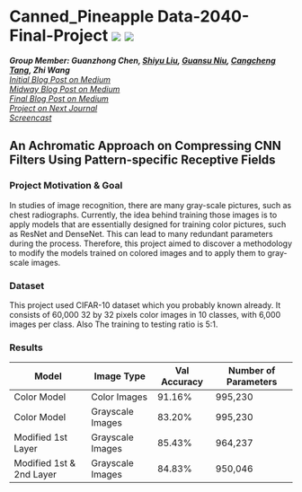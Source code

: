 # Canned_Pineapple Data-2040-Final-Project  ![](https://img.shields.io/badge/python-3.7+-pink.svg) ![](https://img.shields.io/badge/tensorflow-2.x-important.svg) 

***Group Member: Guanzhong Chen, [Shiyu Liu](https://github.com/shiyuliu1), [Guansu Niu](https://github.com/francesniu), [Cangcheng Tang](https://github.com/tangcc35), Zhi Wang***   
*[Initial Blog Post on Medium](https://bit.ly/3fTLp5h)*  
*[Midway Blog Post on Medium](https://bit.ly/2T534Ny)*  
*[Final Blog Post on Medium](https://bit.ly/CNN_Compression)*  
*[Project on Next Journal](https://bit.ly/NJ_CNN_Compression)*  
*[Screencast](https://youtu.be/rAFYVpmmK1Q)*  

## An Achromatic Approach on Compressing CNN Filters Using Pattern-specific Receptive Fields

### Project Motivation & Goal
In studies of image recognition, there are many gray-scale pictures, such as chest radiographs. Currently, the idea behind training those images is to apply models that are essentially designed for training color pictures, such as ResNet and DenseNet. This can lead to many redundant parameters during the process. Therefore, this project aimed to discover a methodology to modify the models trained on colored images and to apply them to gray-scale images.

### Dataset
This project used CIFAR-10 dataset which you probably known already. It consists of 60,000 32 by 32 pixels color images in 10 classes, with 6,000 images per class. Also The training to testing ratio is 5:1.

### Results  
| Model                    | Image Type       | Val Accuracy | Number of Parameters |
|--------------------------|------------------|--------------|----------------------|
| Color Model              | Color Images     | 91.16%       | 995,230              |
| Color Model              | Grayscale Images | 83.20%       | 995,230              |
| Modified 1st Layer       | Grayscale Images | 85.43%       | 964,237              |
| Modified 1st & 2nd Layer | Grayscale Images | 84.83%       | 950,046              |
